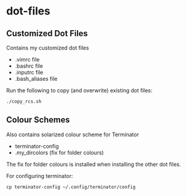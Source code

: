 #  dot-files

## Customized Dot Files

Contains my customized dot files

- .vimrc file
- .bashrc file
- .inputrc file
- .bash_aliases file

Run the following to copy (and overwrite) existing dot files:

```
./copy_rcs.sh
```

## Colour Schemes

Also contains solarized colour scheme for Terminator

- terminator-config
- .my_dircolors (fix for folder colours)

The fix for folder colours is installed when installing the other dot files.

For configuring terminator:

```
cp terminator-config ~/.config/terminator/config
```
